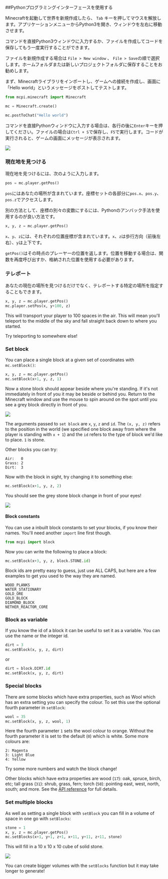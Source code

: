 ##Pythonプログラミングインターフェースを使用する

Minecraftを起動して世界を新規作成したら、 `Tab` キーを押してマウスを解放します。アプリケーションメニューからPython3を開き、ウィンドウを左右に移動させます。

コマンドを直接Python3ウィンドウに入力するか、ファイルを作成してコードを保存してもう一度実行することができます。

ファイルを新規作成する場合は `File > New window` 、 `File > Save`の順で選択します。ホームフォルダまたは新しいプロジェクトフォルダに保存することをお勧めします。

まず、Minecraftライブラリをインポートし、ゲームへの接続を作成し、画面に「Hello world」というメッセージをポストしてテストします。

```python
from mcpi.minecraft import Minecraft

mc = Minecraft.create()

mc.postToChat("Hello world")
```

コマンドを直接Pythonウィンドウに入力する場合は、各行の後に`Enter`キーを押してください。ファイルの場合は`Ctrl + S`で保存し、`F5`で実行します。コードが実行されると、ゲームの画面にメッセージが表示されます。

![](images/helloworld.gif)

### 現在地を見つける

現在地を見つけるには、次のように入力します。

```python
pos = mc.player.getPos()
```

`pos`にはあなたの場所が含まれています。座標セットの各部分に`pos.x`、`pos.y`、`pos.z`でアクセスします。

別の方法として、座標の別々の変数にするには、Pythonのアンバック手法を使用するのが良い方法です。

```python
x, y, z = mc.player.getPos()
```

`x`、`y`、`z`には、それぞれの位置座標が含まれています。`x`、`z`は歩行方向（前後左右）、`y`は上下です。

`getPos()`はその時点のプレーヤーの位置を返します。位置を移動する場合は、関数を再度呼び出すか、格納された位置を使用する必要があります。

### テレポート

あなたの現在の場所を見つけるだけでなく、テレポートする特定の場所を指定することもできます。

```python
x, y, z = mc.player.getPos()
mc.player.setPos(x, y+100, z)
```

This will transport your player to 100 spaces in the air. This will mean you'll teleport to the middle of the sky and fall straight back down to where you started.

Try teleporting to somewhere else!

### Set block

You can place a single block at a given set of coordinates with `mc.setBlock()`:

```python
x, y, z = mc.player.getPos()
mc.setBlock(x+1, y, z, 1)
```

Now a stone block should appear beside where you're standing. If it's not immediately in front of you it may be beside or behind you. Return to the Minecraft window and use the mouse to spin around on the spot until you see a grey block directly in front of you.

![](images/mcpi-setblock.png)

The arguments passed to `set block` are `x`, `y`, `z` and `id`. The `(x, y, z)` refers to the position in the world (we specified one block away from where the player is standing with `x + 1`) and the `id` refers to the type of block we'd like to place. `1` is stone.

Other blocks you can try:

```
Air:   0
Grass: 2
Dirt:  3
```

Now with the block in sight, try changing it to something else:

```python
mc.setBlock(x+1, y, z, 2)
```

You should see the grey stone block change in front of your eyes!

![](images/mcpi-setblock2.png)

#### Block constants

You can use a inbuilt block constants to set your blocks, if you know their names. You'll need another `import` line first though.

```python
from mcpi import block
```

Now you can write the following to place a block: 

```python
mc.setBlock(x+3, y, z, block.STONE.id)
```

Block ids are pretty easy to guess, just use ALL CAPS, but here are a few examples to get you used to the way they are named.

```
WOOD_PLANKS
WATER_STATIONARY
GOLD_ORE
GOLD_BLOCK
DIAMOND_BLOCK
NETHER_REACTOR_CORE
```

### Block as variable

If you know the id of a block it can be useful to set it as a variable. You can use the name or the integer id.

```python
dirt = 3
mc.setBlock(x, y, z, dirt)
```

or

```python
dirt = block.DIRT.id
mc.setBlock(x, y, z, dirt)
```

### Special blocks

There are some blocks which have extra properties, such as Wool which has an extra setting you can specify the colour. To set this use the optional fourth parameter in `setBlock`:

```python
wool = 35
mc.setBlock(x, y, z, wool, 1)
```

Here the fourth parameter `1` sets the wool colour to orange. Without the fourth parameter it is set to the default (`0`) which is white. Some more colours are:

```
2: Magenta
3: Light Blue
4: Yellow
```

Try some more numbers and watch the block change!

Other blocks which have extra properties are wood (`17`): oak, spruce, birch, etc; tall grass (`31`): shrub, grass, fern; torch (`50`): pointing east, west, north, south; and more. See the [API reference](http://www.stuffaboutcode.com/p/minecraft-api-reference.html) for full details.

### Set multiple blocks

As well as setting a single block with `setBlock` you can fill in a volume of space in one go with `setBlocks`:

```python
stone = 1
x, y, z = mc.player.getPos()
mc.setBlocks(x+1, y+1, z+1, x+11, y+11, z+11, stone)
```

This will fill in a 10 x 10 x 10 cube of solid stone.

![](images/mcpi-setblocks.png)

You can create bigger volumes with the `setBlocks` function but it may take longer to generate!

